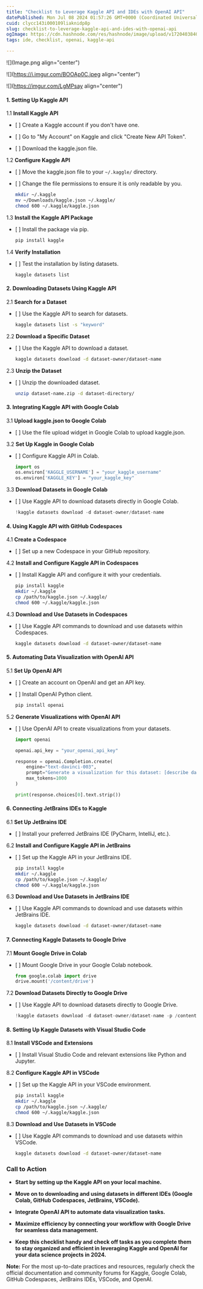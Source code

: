 ```yaml
---
title: "Checklist to Leverage Kaggle API and IDEs with OpenAI API"
datePublished: Mon Jul 08 2024 01:57:26 GMT+0000 (Coordinated Universal Time)
cuid: clycc143i000109liaknidp8p
slug: checklist-to-leverage-kaggle-api-and-ides-with-openai-api
ogImage: https://cdn.hashnode.com/res/hashnode/image/upload/v1720403840362/cc398df5-4340-475c-bc3d-c755928f99e3.png
tags: ide, checklist, openai, kaggle-api

---
```


![](Image.png align="center")

![](https://i.imgur.com/BOOAp0C.jpeg align="center")

![](https://imgur.com/LgMPsay align="center")

#### 1\. **Setting Up Kaggle API**

1.1 **Install Kaggle API**

* \[ \] Create a Kaggle account if you don't have one.
    
* \[ \] Go to "My Account" on Kaggle and click "Create New API Token".
    
* \[ \] Download the kaggle.json file.
    

1.2 **Configure Kaggle API**

* \[ \] Move the kaggle.json file to your `~/.kaggle/` directory.
    
* \[ \] Change the file permissions to ensure it is only readable by you.
    
    ```bash
    mkdir ~/.kaggle
    mv ~/Downloads/kaggle.json ~/.kaggle/
    chmod 600 ~/.kaggle/kaggle.json
    ```
    

1.3 **Install the Kaggle API Package**

* \[ \] Install the package via pip.
    
    ```bash
    pip install kaggle
    ```
    

1.4 **Verify Installation**

* \[ \] Test the installation by listing datasets.
    
    ```bash
    kaggle datasets list
    ```
    

#### 2\. **Downloading Datasets Using Kaggle API**

2.1 **Search for a Dataset**

* \[ \] Use the Kaggle API to search for datasets.
    
    ```bash
    kaggle datasets list -s "keyword"
    ```
    

2.2 **Download a Specific Dataset**

* \[ \] Use the Kaggle API to download a dataset.
    
    ```bash
    kaggle datasets download -d dataset-owner/dataset-name
    ```
    

2.3 **Unzip the Dataset**

* \[ \] Unzip the downloaded dataset.
    
    ```bash
    unzip dataset-name.zip -d dataset-directory/
    ```
    

#### 3\. **Integrating Kaggle API with Google Colab**

3.1 **Upload kaggle.json to Google Colab**

* \[ \] Use the file upload widget in Google Colab to upload kaggle.json.
    

3.2 **Set Up Kaggle in Google Colab**

* \[ \] Configure Kaggle API in Colab.
    
    ```python
    import os
    os.environ['KAGGLE_USERNAME'] = "your_kaggle_username"
    os.environ['KAGGLE_KEY'] = "your_kaggle_key"
    ```
    

3.3 **Download Datasets in Google Colab**

* \[ \] Use Kaggle API to download datasets directly in Google Colab.
    
    ```python
    !kaggle datasets download -d dataset-owner/dataset-name
    ```
    

#### 4\. **Using Kaggle API with GitHub Codespaces**

4.1 **Create a Codespace**

* \[ \] Set up a new Codespace in your GitHub repository.
    

4.2 **Install and Configure Kaggle API in Codespaces**

* \[ \] Install Kaggle API and configure it with your credentials.
    
    ```bash
    pip install kaggle
    mkdir ~/.kaggle
    cp /path/to/kaggle.json ~/.kaggle/
    chmod 600 ~/.kaggle/kaggle.json
    ```
    

4.3 **Download and Use Datasets in Codespaces**

* \[ \] Use Kaggle API commands to download and use datasets within Codespaces.
    
    ```bash
    kaggle datasets download -d dataset-owner/dataset-name
    ```
    

#### 5\. **Automating Data Visualization with OpenAI API**

5.1 **Set Up OpenAI API**

* \[ \] Create an account on OpenAI and get an API key.
    
* \[ \] Install OpenAI Python client.
    
    ```bash
    pip install openai
    ```
    

5.2 **Generate Visualizations with OpenAI API**

* \[ \] Use OpenAI API to create visualizations from your datasets.
    
    ```python
    import openai
    
    openai.api_key = "your_openai_api_key"
    
    response = openai.Completion.create(
        engine="text-davinci-003",
        prompt="Generate a visualization for this dataset: [describe dataset]",
        max_tokens=1000
    )
    
    print(response.choices[0].text.strip())
    ```
    

#### 6\. **Connecting JetBrains IDEs to Kaggle**

6.1 **Set Up JetBrains IDE**

* \[ \] Install your preferred JetBrains IDE (PyCharm, IntelliJ, etc.).
    

6.2 **Install and Configure Kaggle API in JetBrains**

* \[ \] Set up the Kaggle API in your JetBrains IDE.
    
    ```bash
    pip install kaggle
    mkdir ~/.kaggle
    cp /path/to/kaggle.json ~/.kaggle/
    chmod 600 ~/.kaggle/kaggle.json
    ```
    

6.3 **Download and Use Datasets in JetBrains IDE**

* \[ \] Use Kaggle API commands to download and use datasets within JetBrains IDE.
    
    ```bash
    kaggle datasets download -d dataset-owner/dataset-name
    ```
    

#### 7\. **Connecting Kaggle Datasets to Google Drive**

7.1 **Mount Google Drive in Colab**

* \[ \] Mount Google Drive in your Google Colab notebook.
    
    ```python
    from google.colab import drive
    drive.mount('/content/drive')
    ```
    

7.2 **Download Datasets Directly to Google Drive**

* \[ \] Use Kaggle API to download datasets directly to Google Drive.
    
    ```python
    !kaggle datasets download -d dataset-owner/dataset-name -p /content/drive/MyDrive/
    ```
    

#### 8\. **Setting Up Kaggle Datasets with Visual Studio Code**

8.1 **Install VSCode and Extensions**

* \[ \] Install Visual Studio Code and relevant extensions like Python and Jupyter.
    

8.2 **Configure Kaggle API in VSCode**

* \[ \] Set up the Kaggle API in your VSCode environment.
    
    ```bash
    pip install kaggle
    mkdir ~/.kaggle
    cp /path/to/kaggle.json ~/.kaggle/
    chmod 600 ~/.kaggle/kaggle.json
    ```
    

8.3 **Download and Use Datasets in VSCode**

* \[ \] Use Kaggle API commands to download and use datasets within VSCode.
    
    ```bash
    kaggle datasets download -d dataset-owner/dataset-name
    ```
    

### Call to Action

* **Start by setting up the Kaggle API on your local machine.**
    
* **Move on to downloading and using datasets in different IDEs (Google Colab, GitHub Codespaces, JetBrains, VSCode).**
    
* **Integrate OpenAI API to automate data visualization tasks.**
    
* **Maximize efficiency by connecting your workflow with Google Drive for seamless data management.**
    
* **Keep this checklist handy and check off tasks as you complete them to stay organized and efficient in leveraging Kaggle and OpenAI for your data science projects in 2024.**
    

**Note:** For the most up-to-date practices and resources, regularly check the official documentation and community forums for Kaggle, Google Colab, GitHub Codespaces, JetBrains IDEs, VSCode, and OpenAI.